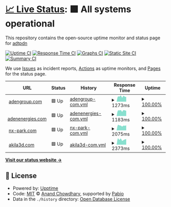 # [📈 Live Status](https://adtpdn.github.io/status): <!--live status--> **🟩 All systems operational**

This repository contains the open-source uptime monitor and status page for [adtpdn](https://adtpdn.github.io/status)

[![Uptime CI](https://github.com/adtpdn/status/workflows/Uptime%20CI/badge.svg)](https://github.com/adtpdn/status/actions?query=workflow%3A%22Uptime+CI%22)
[![Response Time CI](https://github.com/adtpdn/status/workflows/Response%20Time%20CI/badge.svg)](https://github.com/adtpdn/status/actions?query=workflow%3A%22Response+Time+CI%22)
[![Graphs CI](https://github.com/adtpdn/status/workflows/Graphs%20CI/badge.svg)](https://github.com/adtpdn/status/actions?query=workflow%3A%22Graphs+CI%22)
[![Static Site CI](https://github.com/adtpdn/status/workflows/Static%20Site%20CI/badge.svg)](https://github.com/adtpdn/status/actions?query=workflow%3A%22Static+Site+CI%22)
[![Summary CI](https://github.com/adtpdn/status/workflows/Summary%20CI/badge.svg)](https://github.com/adtpdn/status/actions?query=workflow%3A%22Summary+CI%22)

We use [Issues](https://github.com/adtpdn/status/issues) as incident reports, [Actions](https://github.com/adtpdn/status/actions) as uptime monitors, and [Pages](https://adtpdn.github.io/status) for the status page.

<!--start: status pages-->
<!-- This summary is generated by Upptime (https://github.com/upptime/upptime) -->
<!-- Do not edit this manually, your changes will be overwritten -->
<!-- prettier-ignore -->
| URL | Status | History | Response Time | Uptime |
| --- | ------ | ------- | ------------- | ------ |
| <img alt="" src="https://icons.duckduckgo.com/ip3/null.ico" height="13"> [adengroup.com](adengroup.com) | 🟩 Up | [adengroup-com.yml](https://github.com/adtpdn/status/commits/HEAD/history/adengroup-com.yml) | <details><summary><img alt="Response time graph" src="./graphs/adengroup-com/response-time-week.png" height="20"> 1273ms</summary><br><a href="https://adtpdn.github.io/status/history/adengroup-com"><img alt="Response time 1485" src="https://img.shields.io/endpoint?url=https%3A%2F%2Fraw.githubusercontent.com%2Fadtpdn%2Fstatus%2FHEAD%2Fapi%2Fadengroup-com%2Fresponse-time.json"></a><br><a href="https://adtpdn.github.io/status/history/adengroup-com"><img alt="24-hour response time 1309" src="https://img.shields.io/endpoint?url=https%3A%2F%2Fraw.githubusercontent.com%2Fadtpdn%2Fstatus%2FHEAD%2Fapi%2Fadengroup-com%2Fresponse-time-day.json"></a><br><a href="https://adtpdn.github.io/status/history/adengroup-com"><img alt="7-day response time 1273" src="https://img.shields.io/endpoint?url=https%3A%2F%2Fraw.githubusercontent.com%2Fadtpdn%2Fstatus%2FHEAD%2Fapi%2Fadengroup-com%2Fresponse-time-week.json"></a><br><a href="https://adtpdn.github.io/status/history/adengroup-com"><img alt="30-day response time 1242" src="https://img.shields.io/endpoint?url=https%3A%2F%2Fraw.githubusercontent.com%2Fadtpdn%2Fstatus%2FHEAD%2Fapi%2Fadengroup-com%2Fresponse-time-month.json"></a><br><a href="https://adtpdn.github.io/status/history/adengroup-com"><img alt="1-year response time 1485" src="https://img.shields.io/endpoint?url=https%3A%2F%2Fraw.githubusercontent.com%2Fadtpdn%2Fstatus%2FHEAD%2Fapi%2Fadengroup-com%2Fresponse-time-year.json"></a></details> | <details><summary><a href="https://adtpdn.github.io/status/history/adengroup-com">100.00%</a></summary><a href="https://adtpdn.github.io/status/history/adengroup-com"><img alt="All-time uptime 99.99%" src="https://img.shields.io/endpoint?url=https%3A%2F%2Fraw.githubusercontent.com%2Fadtpdn%2Fstatus%2FHEAD%2Fapi%2Fadengroup-com%2Fuptime.json"></a><br><a href="https://adtpdn.github.io/status/history/adengroup-com"><img alt="24-hour uptime 100.00%" src="https://img.shields.io/endpoint?url=https%3A%2F%2Fraw.githubusercontent.com%2Fadtpdn%2Fstatus%2FHEAD%2Fapi%2Fadengroup-com%2Fuptime-day.json"></a><br><a href="https://adtpdn.github.io/status/history/adengroup-com"><img alt="7-day uptime 100.00%" src="https://img.shields.io/endpoint?url=https%3A%2F%2Fraw.githubusercontent.com%2Fadtpdn%2Fstatus%2FHEAD%2Fapi%2Fadengroup-com%2Fuptime-week.json"></a><br><a href="https://adtpdn.github.io/status/history/adengroup-com"><img alt="30-day uptime 100.00%" src="https://img.shields.io/endpoint?url=https%3A%2F%2Fraw.githubusercontent.com%2Fadtpdn%2Fstatus%2FHEAD%2Fapi%2Fadengroup-com%2Fuptime-month.json"></a><br><a href="https://adtpdn.github.io/status/history/adengroup-com"><img alt="1-year uptime 99.99%" src="https://img.shields.io/endpoint?url=https%3A%2F%2Fraw.githubusercontent.com%2Fadtpdn%2Fstatus%2FHEAD%2Fapi%2Fadengroup-com%2Fuptime-year.json"></a></details>
| <img alt="" src="https://icons.duckduckgo.com/ip3/null.ico" height="13"> [adenenergies.com](adenenergies.com) | 🟩 Up | [adenenergies-com.yml](https://github.com/adtpdn/status/commits/HEAD/history/adenenergies-com.yml) | <details><summary><img alt="Response time graph" src="./graphs/adenenergies-com/response-time-week.png" height="20"> 1183ms</summary><br><a href="https://adtpdn.github.io/status/history/adenenergies-com"><img alt="Response time 1394" src="https://img.shields.io/endpoint?url=https%3A%2F%2Fraw.githubusercontent.com%2Fadtpdn%2Fstatus%2FHEAD%2Fapi%2Fadenenergies-com%2Fresponse-time.json"></a><br><a href="https://adtpdn.github.io/status/history/adenenergies-com"><img alt="24-hour response time 1254" src="https://img.shields.io/endpoint?url=https%3A%2F%2Fraw.githubusercontent.com%2Fadtpdn%2Fstatus%2FHEAD%2Fapi%2Fadenenergies-com%2Fresponse-time-day.json"></a><br><a href="https://adtpdn.github.io/status/history/adenenergies-com"><img alt="7-day response time 1183" src="https://img.shields.io/endpoint?url=https%3A%2F%2Fraw.githubusercontent.com%2Fadtpdn%2Fstatus%2FHEAD%2Fapi%2Fadenenergies-com%2Fresponse-time-week.json"></a><br><a href="https://adtpdn.github.io/status/history/adenenergies-com"><img alt="30-day response time 1178" src="https://img.shields.io/endpoint?url=https%3A%2F%2Fraw.githubusercontent.com%2Fadtpdn%2Fstatus%2FHEAD%2Fapi%2Fadenenergies-com%2Fresponse-time-month.json"></a><br><a href="https://adtpdn.github.io/status/history/adenenergies-com"><img alt="1-year response time 1394" src="https://img.shields.io/endpoint?url=https%3A%2F%2Fraw.githubusercontent.com%2Fadtpdn%2Fstatus%2FHEAD%2Fapi%2Fadenenergies-com%2Fresponse-time-year.json"></a></details> | <details><summary><a href="https://adtpdn.github.io/status/history/adenenergies-com">100.00%</a></summary><a href="https://adtpdn.github.io/status/history/adenenergies-com"><img alt="All-time uptime 98.30%" src="https://img.shields.io/endpoint?url=https%3A%2F%2Fraw.githubusercontent.com%2Fadtpdn%2Fstatus%2FHEAD%2Fapi%2Fadenenergies-com%2Fuptime.json"></a><br><a href="https://adtpdn.github.io/status/history/adenenergies-com"><img alt="24-hour uptime 100.00%" src="https://img.shields.io/endpoint?url=https%3A%2F%2Fraw.githubusercontent.com%2Fadtpdn%2Fstatus%2FHEAD%2Fapi%2Fadenenergies-com%2Fuptime-day.json"></a><br><a href="https://adtpdn.github.io/status/history/adenenergies-com"><img alt="7-day uptime 100.00%" src="https://img.shields.io/endpoint?url=https%3A%2F%2Fraw.githubusercontent.com%2Fadtpdn%2Fstatus%2FHEAD%2Fapi%2Fadenenergies-com%2Fuptime-week.json"></a><br><a href="https://adtpdn.github.io/status/history/adenenergies-com"><img alt="30-day uptime 100.00%" src="https://img.shields.io/endpoint?url=https%3A%2F%2Fraw.githubusercontent.com%2Fadtpdn%2Fstatus%2FHEAD%2Fapi%2Fadenenergies-com%2Fuptime-month.json"></a><br><a href="https://adtpdn.github.io/status/history/adenenergies-com"><img alt="1-year uptime 98.30%" src="https://img.shields.io/endpoint?url=https%3A%2F%2Fraw.githubusercontent.com%2Fadtpdn%2Fstatus%2FHEAD%2Fapi%2Fadenenergies-com%2Fuptime-year.json"></a></details>
| <img alt="" src="https://icons.duckduckgo.com/ip3/www.nx-park.com.ico" height="13"> [nx-park.com](https://www.nx-park.com) | 🟩 Up | [nx-park-com.yml](https://github.com/adtpdn/status/commits/HEAD/history/nx-park-com.yml) | <details><summary><img alt="Response time graph" src="./graphs/nx-park-com/response-time-week.png" height="20"> 2075ms</summary><br><a href="https://adtpdn.github.io/status/history/nx-park-com"><img alt="Response time 2321" src="https://img.shields.io/endpoint?url=https%3A%2F%2Fraw.githubusercontent.com%2Fadtpdn%2Fstatus%2FHEAD%2Fapi%2Fnx-park-com%2Fresponse-time.json"></a><br><a href="https://adtpdn.github.io/status/history/nx-park-com"><img alt="24-hour response time 1650" src="https://img.shields.io/endpoint?url=https%3A%2F%2Fraw.githubusercontent.com%2Fadtpdn%2Fstatus%2FHEAD%2Fapi%2Fnx-park-com%2Fresponse-time-day.json"></a><br><a href="https://adtpdn.github.io/status/history/nx-park-com"><img alt="7-day response time 2075" src="https://img.shields.io/endpoint?url=https%3A%2F%2Fraw.githubusercontent.com%2Fadtpdn%2Fstatus%2FHEAD%2Fapi%2Fnx-park-com%2Fresponse-time-week.json"></a><br><a href="https://adtpdn.github.io/status/history/nx-park-com"><img alt="30-day response time 2089" src="https://img.shields.io/endpoint?url=https%3A%2F%2Fraw.githubusercontent.com%2Fadtpdn%2Fstatus%2FHEAD%2Fapi%2Fnx-park-com%2Fresponse-time-month.json"></a><br><a href="https://adtpdn.github.io/status/history/nx-park-com"><img alt="1-year response time 2321" src="https://img.shields.io/endpoint?url=https%3A%2F%2Fraw.githubusercontent.com%2Fadtpdn%2Fstatus%2FHEAD%2Fapi%2Fnx-park-com%2Fresponse-time-year.json"></a></details> | <details><summary><a href="https://adtpdn.github.io/status/history/nx-park-com">100.00%</a></summary><a href="https://adtpdn.github.io/status/history/nx-park-com"><img alt="All-time uptime 100.00%" src="https://img.shields.io/endpoint?url=https%3A%2F%2Fraw.githubusercontent.com%2Fadtpdn%2Fstatus%2FHEAD%2Fapi%2Fnx-park-com%2Fuptime.json"></a><br><a href="https://adtpdn.github.io/status/history/nx-park-com"><img alt="24-hour uptime 100.00%" src="https://img.shields.io/endpoint?url=https%3A%2F%2Fraw.githubusercontent.com%2Fadtpdn%2Fstatus%2FHEAD%2Fapi%2Fnx-park-com%2Fuptime-day.json"></a><br><a href="https://adtpdn.github.io/status/history/nx-park-com"><img alt="7-day uptime 100.00%" src="https://img.shields.io/endpoint?url=https%3A%2F%2Fraw.githubusercontent.com%2Fadtpdn%2Fstatus%2FHEAD%2Fapi%2Fnx-park-com%2Fuptime-week.json"></a><br><a href="https://adtpdn.github.io/status/history/nx-park-com"><img alt="30-day uptime 100.00%" src="https://img.shields.io/endpoint?url=https%3A%2F%2Fraw.githubusercontent.com%2Fadtpdn%2Fstatus%2FHEAD%2Fapi%2Fnx-park-com%2Fuptime-month.json"></a><br><a href="https://adtpdn.github.io/status/history/nx-park-com"><img alt="1-year uptime 100.00%" src="https://img.shields.io/endpoint?url=https%3A%2F%2Fraw.githubusercontent.com%2Fadtpdn%2Fstatus%2FHEAD%2Fapi%2Fnx-park-com%2Fuptime-year.json"></a></details>
| <img alt="" src="https://icons.duckduckgo.com/ip3/www.akila3d.com.ico" height="13"> [akila3d.com](https://www.akila3d.com/) | 🟩 Up | [akila3d-com.yml](https://github.com/adtpdn/status/commits/HEAD/history/akila3d-com.yml) | <details><summary><img alt="Response time graph" src="./graphs/akila3d-com/response-time-week.png" height="20"> 2373ms</summary><br><a href="https://adtpdn.github.io/status/history/akila3d-com"><img alt="Response time 1775" src="https://img.shields.io/endpoint?url=https%3A%2F%2Fraw.githubusercontent.com%2Fadtpdn%2Fstatus%2FHEAD%2Fapi%2Fakila3d-com%2Fresponse-time.json"></a><br><a href="https://adtpdn.github.io/status/history/akila3d-com"><img alt="24-hour response time 2593" src="https://img.shields.io/endpoint?url=https%3A%2F%2Fraw.githubusercontent.com%2Fadtpdn%2Fstatus%2FHEAD%2Fapi%2Fakila3d-com%2Fresponse-time-day.json"></a><br><a href="https://adtpdn.github.io/status/history/akila3d-com"><img alt="7-day response time 2373" src="https://img.shields.io/endpoint?url=https%3A%2F%2Fraw.githubusercontent.com%2Fadtpdn%2Fstatus%2FHEAD%2Fapi%2Fakila3d-com%2Fresponse-time-week.json"></a><br><a href="https://adtpdn.github.io/status/history/akila3d-com"><img alt="30-day response time 2341" src="https://img.shields.io/endpoint?url=https%3A%2F%2Fraw.githubusercontent.com%2Fadtpdn%2Fstatus%2FHEAD%2Fapi%2Fakila3d-com%2Fresponse-time-month.json"></a><br><a href="https://adtpdn.github.io/status/history/akila3d-com"><img alt="1-year response time 1775" src="https://img.shields.io/endpoint?url=https%3A%2F%2Fraw.githubusercontent.com%2Fadtpdn%2Fstatus%2FHEAD%2Fapi%2Fakila3d-com%2Fresponse-time-year.json"></a></details> | <details><summary><a href="https://adtpdn.github.io/status/history/akila3d-com">100.00%</a></summary><a href="https://adtpdn.github.io/status/history/akila3d-com"><img alt="All-time uptime 99.97%" src="https://img.shields.io/endpoint?url=https%3A%2F%2Fraw.githubusercontent.com%2Fadtpdn%2Fstatus%2FHEAD%2Fapi%2Fakila3d-com%2Fuptime.json"></a><br><a href="https://adtpdn.github.io/status/history/akila3d-com"><img alt="24-hour uptime 100.00%" src="https://img.shields.io/endpoint?url=https%3A%2F%2Fraw.githubusercontent.com%2Fadtpdn%2Fstatus%2FHEAD%2Fapi%2Fakila3d-com%2Fuptime-day.json"></a><br><a href="https://adtpdn.github.io/status/history/akila3d-com"><img alt="7-day uptime 100.00%" src="https://img.shields.io/endpoint?url=https%3A%2F%2Fraw.githubusercontent.com%2Fadtpdn%2Fstatus%2FHEAD%2Fapi%2Fakila3d-com%2Fuptime-week.json"></a><br><a href="https://adtpdn.github.io/status/history/akila3d-com"><img alt="30-day uptime 100.00%" src="https://img.shields.io/endpoint?url=https%3A%2F%2Fraw.githubusercontent.com%2Fadtpdn%2Fstatus%2FHEAD%2Fapi%2Fakila3d-com%2Fuptime-month.json"></a><br><a href="https://adtpdn.github.io/status/history/akila3d-com"><img alt="1-year uptime 99.97%" src="https://img.shields.io/endpoint?url=https%3A%2F%2Fraw.githubusercontent.com%2Fadtpdn%2Fstatus%2FHEAD%2Fapi%2Fakila3d-com%2Fuptime-year.json"></a></details>

<!--end: status pages-->

[**Visit our status website →**](https://adtpdn.github.io/status)

## 📄 License

- Powered by: [Upptime](https://github.com/upptime/upptime)
- Code: [MIT](./LICENSE) © [Anand Chowdhary](https://anandchowdhary.com), supported by [Pabio](https://pabio.com)
- Data in the `./history` directory: [Open Database License](https://opendatacommons.org/licenses/odbl/1-0/)
